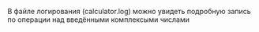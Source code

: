 В файле логирования (calculator.log)
можно увидеть подробную запись по операции над введёнными комплексыми числами